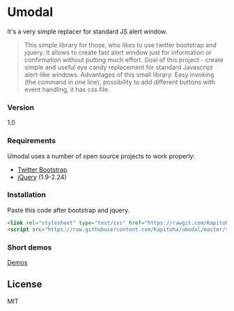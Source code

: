 # Umodal

It's a very simple replacer for standard JS alert window.
>This simple library for those, who likes to use twitter bootstrap and jquery. It allows to create fast alert window just for information or confirmation without putting much effort.  Goal of this project - create simple and useful eye candy replacement for standard Javascript alert-like windows. Advantages of this small library: Easy invoking (the command in one line), possibility to add different buttons with event handling, it has css file.

### Version
1.0

### Requirements

Umodal uses a number of open source projects to work properly:

* [Twitter Bootstrap]
* [jQuery] (1.9-2.24)

### Installation
Paste this code after bootstrap and jquery.
```html
<link rel="stylesheet" type="text/css" href="https://rawgit.com/Kapitoha/umodal/master/v1/css/umodal-default.css">
<script src="https://raw.githubusercontent.com/Kapitoha/umodal/master/v1/umodal.js"></script>
```
### Short demos
[Demos]

License
----

MIT

   [Twitter Bootstrap]: <http://twitter.github.com/bootstrap/>
   [jQuery]: <http://jquery.com>
   [Demos]:<https://rawgit.com/Kapitoha/umodal/master/example.html>

